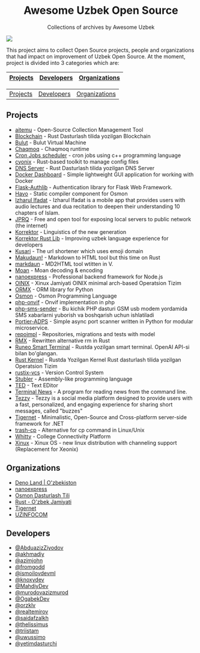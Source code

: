<p align="center">
<h1 align="center">Awesome Uzbek Open Source</h1>
<p align="center">Collections of archives by Awesome Uzbek</p>
<img src="https://github.com/awesome-uz/.github/blob/main/PROFILE/banner.png?raw=true" align="center">
</p>

This project aims to collect Open Source projects, people and organizations that had impact on improvement of Uzbek Open Source. At the moment, project is divided into 3 categories which are:

| [Projects](#projects) | [Developers](#developers) | [Organizations](#organizations) |
| :-------------------: | :-----------------------: | :-----------------------------: |

<p align="center">
    <table align="center">
        <tr>
            <td align="center"><a href="#projects">Projects</a></td>
            <td align="center"><a href="#developers">Developers</a></td>
            <td align="center"><a href="#organizations">Organizations</a></td>
        </tr>
    </table>
</p>

## Projects

* [aitemu](https://github.com/saidafzalkh/aitemu) - Open-Source Collection Management Tool
* [Blockchain](https://github.com/ismoilovdevml/blockchain) - Rust Dasturlash tilida yozilgan Blockchain
* [Bulut](https://github.com/osmon-lang/bulut) - Bulut Virtual Machine
* [Chaqmoq](https://github.com/ismoilovdevml/chaqmoq) - Chaqmoq runtime
* [Cron Jobs scheduler](https://github.com/MahdiyDev/cron-jobs) - cron jobs using c++ programming language
* [cyonix](https://github.com/uzinfocom-org/cyonix) - Rust-based toolkit to manage config files
* [DNS Server](https://github.com/ismoilovdevml/dns-server) - Rust Dasturlash tilida yozilgan DNS Server
* [Docker Dashboard](https://github.com/AbduazizZiyodov/docker-dashboard) - Simple lightweight GUI application for working with Docker
* [Flask-Authlib](https://github.com/AbduazizZiyodov/flask-authlib) - Authentication library for Flask Web Framework.
* [Havo](https://github.com/osmon-lang/havo) - Static compiler component for Osmon
* [Izharul Ifadat](https://github.com/OgabekDev/IzharulIfadat) - Izharul Ifadat is a mobile app that provides users with audio lectures and dua recitation to deepen their understanding 10 chapters of Islam.
* [JPRQ](https://github.com/azimjohn/jprq) - Free and open tool for exposing local servers to public network (the internet)
* [Korrektor](https://github.com/uzinfocom-org/korrektor) - Linguistics of the new generation
* [Korrektor Rust Lib](https://github.com/uzinfocom-org/korrektor-rs) - Improving uzbek language experience for developers
* [Kusari](https://github.com/orzklv/kusari) - The url shortener which uses emoji domain
* [Makudaun!](https://github.com/orzklv/makudaun) - Markdown to HTML tool but this time on Rust
* [markdaun](https://github.com/triistam/markdaun) - MD2HTML tool wtitten in V.
* [Moan](https://github.com/orzklv/moan) - Moan decoding & encoding
* [nanoexpress](https://github.com/nanoexpress/nanoexpress) - Professional backend framework for Node.js
* [OINIX](https://github.com/ismoilovdevml/oinix) - Xinux Jamiyati OINIX minimal arch-based Operatsion Tizim
* [ORMX](https://github.com/murodovazizmurod/ormx) - ORM library for Python
* [Osmon](https://github.com/osmon-lang/osmon) - Osmon Programming Language
* [php-onvif](https://github.com/yetimdasturchi/php-onvif) - Onvif implementation in php
* [php-sms-sender](https://github.com/yetimdasturchi/php-sms-sender) - Bu kichik PHP dasturi GSM usb modem yordamida SMS xabarlarni yuborish va boshqarish uchun ishlatiladi
* [Portier-ADPS](https://github.com/fromgodd/portier-adps) - Simple async port scanner written in Python for modular microservice.
* [repoimpl](https://github.com/realtemirov/repoimpl) - Repositories, migrations and tests with model
* [RMX](https://github.com/ismoilovdevml/rmx) - Rewritten alternative rm in Rust
* [Runeo Smart Terminal](https://github.com/ismoilovdevml/runeo) - Rustda yozilgan smart terminal. OpenAI API-si bilan bo'glangan.
* [Rust Kernel](https://github.com/ismoilovdevml/rust-os) - Rustda Yozilgan Kernel Rust dasturlash tilida yozilgan Operatsion Tizim
* [rustix-vcs](https://github.com/knoxydev/rustix-vcs) - Version Control System
* [Stubler](https://github.com/fromgodd/stubler-lang) - Assembly-like programming language
* [TED](https://github.com/thelissimus/ted) - Text EDitor
* [Terminal News](https://github.com/knoxydev/terminal-news) - A program for reading news from the command line.
* [Tezzy](https://github.com/uwussimo/tezzy) - Tezzy is a social media platform designed to provide users with a fast, personalized, and engaging experience for sharing short messages, called "buzzes"
* [Tigernet](https://github.com/tigernetframework/Tigernet) - Minimalistic, Open-Source and Cross-platform server-side framework for .NET
* [trash-cp](https://github.com/akhmadiy/trash-cp) - Alternative for cp command in Linux/Unix
* [Whitty](https://github.com/uwussimo/whitty) - College Connectivity Platform
* [Xinux](https://github.com/uzinfocom-org/xinux) - Xinux OS - new linux distribution with channeling support (Replacement for Xeonix)

## Organizations

* [Deno Land | O'zbekiston](https://github.com/denolanduz)
* [nanoexpress](https://github.com/nanoexpress)
* [Osmon Dasturlash Tili](https://github.com/osmon-lang)
* [Rust - O'zbek Jamiyati](https://github.com/rust-lang-uz)
* [Tigernet](https://github.com/tigernetframework)
* [UZINFOCOM](https://github.com/uzinfocom-org)

## Developers

* [@AbduazizZiyodov](https://github.com/AbduazizZiyodov)
* [@akhmadiy](https://github.com/akhmadiy)
* [@azimjohn](https://github.com/azimjohn)
* [@fromgodd](https://github.com/fromgodd)
* [@ismoilovdevml](https://github.com/ismoilovdevml)
* [@knoxydev](https://github.com/knoxydev)
* [@MahdiyDev](https://github.com/MahdiyDev)
* [@murodovazizmurod](https://github.com/murodovazizmurod)
* [@OgabekDev](https://github.com/OgabekDev)
* [@orzklv](https://github.com/orzklv)
* [@realtemirov](https://github.com/realtemirov)
* [@saidafzalkh](https://github.com/saidafzalkh)
* [@thelissimus](https://github.com/thelissimus)
* [@triistam](https://github.com/triistam)
* [@uwussimo](https://github.com/uwussimo)
* [@yetimdasturchi](https://github.com/yetimdasturchi)
